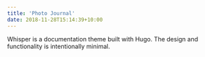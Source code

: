 ```yaml
---
title: 'Photo Journal'
date: 2018-11-28T15:14:39+10:00
---
```


Whisper is a documentation theme built with Hugo. The design and functionality is intentionally minimal.
